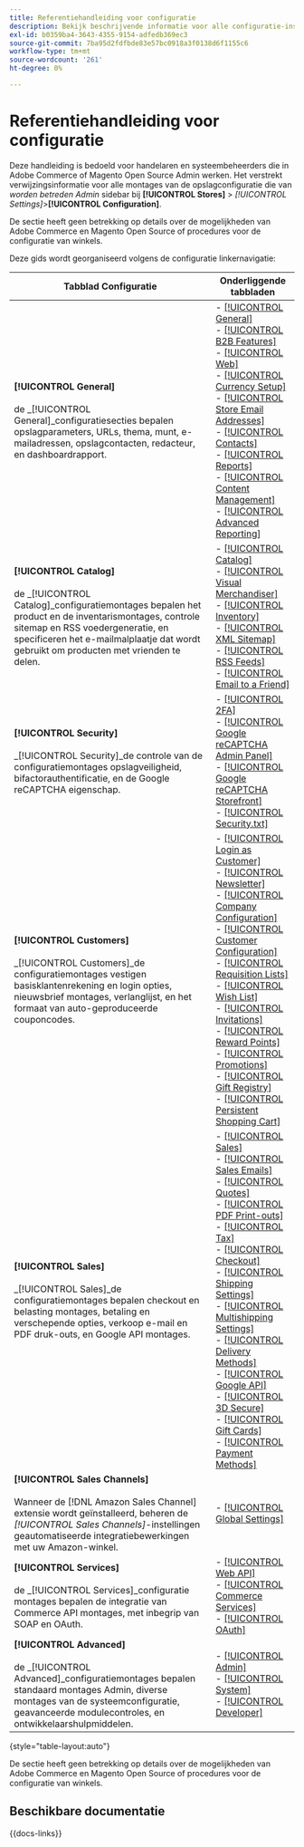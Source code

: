 ```yaml
---
title: Referentiehandleiding voor configuratie
description: Bekijk beschrijvende informatie voor alle configuratie-instellingen van de Commerce Admin Store die zijn geordend op de configuratietabbladen, pagina's en secties.
exl-id: b0359ba4-3643-4355-9154-adfedb369ec3
source-git-commit: 7ba95d2fdfbde83e57bc0918a3f0138d6f1155c6
workflow-type: tm+mt
source-wordcount: '261'
ht-degree: 0%

---
```


# Referentiehandleiding voor configuratie

Deze handleiding is bedoeld voor handelaren en systeembeheerders die in Adobe Commerce of Magento Open Source Admin werken. Het verstrekt verwijzingsinformatie voor alle montages van de opslagconfiguratie die van _worden betreden Admin_ sidebar bij **[!UICONTROL Stores]** > _[!UICONTROL Settings]_>**[!UICONTROL Configuration]**.

De sectie heeft geen betrekking op details over de mogelijkheden van Adobe Commerce en Magento Open Source of procedures voor de configuratie van winkels.

Deze gids wordt georganiseerd volgens de configuratie linkernavigatie:

| Tabblad Configuratie | Onderliggende tabbladen |
| ----------------- | ---------- |
| **[!UICONTROL General]** <br/><br/> de _[!UICONTROL General]_configuratiesecties bepalen opslagparameters, URLs, thema, munt, e-mailadressen, opslagcontacten, redacteur, en dashboardrapport. | - [[!UICONTROL General]](./general/general.md)<br> - [[!UICONTROL B2B Features]](./general/b2b-features.md)<br> - [[!UICONTROL Web]](./general/web.md)<br> - [[!UICONTROL Currency Setup]](./general/currency-setup.md)<br> - [[!UICONTROL Store Email Addresses]](./general/store-email-addresses.md)<br> - [[!UICONTROL Contacts]](./general/contacts.md)<br> - [[!UICONTROL Reports]](./general/reports.md)<br> - [[!UICONTROL Content Management]](./general/content-management.md)<br> - [[!UICONTROL Advanced Reporting]](./general/advanced-reporting.md) |
| **[!UICONTROL Catalog]** <br/><br/> de _[!UICONTROL Catalog]_configuratiemontages bepalen het product en de inventarismontages, controle sitemap en RSS voedergeneratie, en specificeren het e-mailmalplaatje dat wordt gebruikt om producten met vrienden te delen. | - [[!UICONTROL Catalog]](./catalog/catalog.md)<br> - [[!UICONTROL Visual Merchandiser]](./catalog/visual-merchandiser.md)<br> - [[!UICONTROL Inventory]](./catalog/inventory.md)<br> - [[!UICONTROL XML Sitemap]](./catalog/xml-sitemap.md)<br> - [[!UICONTROL RSS Feeds]](./catalog/rss-feeds.md)<br> - [[!UICONTROL Email to a Friend]](./catalog/email-to-a-friend.md) |
| **[!UICONTROL Security]** <br/><br/> _[!UICONTROL Security]_de controle van de configuratiemontages opslagveiligheid, bifactorauthentificatie, en de Google reCAPTCHA eigenschap. | - [[!UICONTROL 2FA]](./security/2fa.md)<br> - [[!UICONTROL Google reCAPTCHA Admin Panel]](./security/google-recaptcha-admin.md)<br> - [[!UICONTROL Google reCAPTCHA Storefront]](./security/google-recaptcha-storefront.md)<br> - [[!UICONTROL Security.txt]](./security/security-txt.md) |
| **[!UICONTROL Customers]** <br/><br/> _[!UICONTROL Customers]_de configuratiemontages vestigen basisklantenrekening en login opties, nieuwsbrief montages, verlanglijst, en het formaat van auto-geproduceerde couponcodes. | - [[!UICONTROL Login as Customer]](./customers/login-as-customer.md)<br> - [[!UICONTROL Newsletter]](./customers/newsletter.md)<br> - [[!UICONTROL Company Configuration]](./customers/company-configuration.md)<br> - [[!UICONTROL Customer Configuration]](./customers/customer-configuration.md)<br> - [[!UICONTROL Requisition Lists]](./customers/requisition-lists.md)<br> - [[!UICONTROL Wish List]](./customers/wishlist.md)<br> - [[!UICONTROL Invitations]](./customers/invitations.md)<br> - [[!UICONTROL Reward Points]](./customers/reward-points.md)<br> - [[!UICONTROL Promotions]](./customers/promotions.md)<br> - [[!UICONTROL Gift Registry]](./customers/gift-registry.md)<br> - [[!UICONTROL Persistent Shopping Cart]](./customers/persistent-shopping-cart.md) |
| **[!UICONTROL Sales]** <br/><br/> _[!UICONTROL Sales]_de configuratiemontages bepalen checkout en belasting montages, betaling en verschepende opties, verkoop e-mail en PDF druk-outs, en Google API montages. | - [[!UICONTROL Sales]](./sales/sales.md)<br> - [[!UICONTROL Sales Emails]](./sales/sales-emails.md)<br> - [[!UICONTROL Quotes]](./sales/quotes.md)<br> - [[!UICONTROL PDF Print-outs]](./sales/pdf-print-outs.md)<br> - [[!UICONTROL Tax]](./sales/tax.md)<br> - [[!UICONTROL Checkout]](./sales/checkout.md)<br> - [[!UICONTROL Shipping Settings]](./sales/shipping-settings.md)<br> - [[!UICONTROL Multishipping Settings]](./sales/multishipping-settings.md)<br> - [[!UICONTROL Delivery Methods]](./sales/delivery-methods.md)<br> - [[!UICONTROL Google API]](./sales/google-api.md)<br> - [[!UICONTROL 3D Secure]](./sales/3d-secure.md)<br> - [[!UICONTROL Gift Cards]](./sales/gift-cards.md)<br> - [[!UICONTROL Payment Methods]](./sales/payment-methods.md) |
| **[!UICONTROL Sales Channels]** <br/><br/> Wanneer de [!DNL Amazon Sales Channel] extensie wordt geïnstalleerd, beheren de _[!UICONTROL Sales Channels]_-instellingen geautomatiseerde integratiebewerkingen met uw Amazon-winkel. | - [[!UICONTROL Global Settings]](sales-channels.md) |
| **[!UICONTROL Services]** <br/><br/> de _[!UICONTROL Services]_configuratie montages bepalen de integratie van Commerce API montages, met inbegrip van SOAP en OAuth. | - [[!UICONTROL Web API]](./services/magento-web-api.md)<br> - [[!UICONTROL Commerce Services]](./services/saas.md)<br> - [[!UICONTROL OAuth]](./services/oauth.md) |
| **[!UICONTROL Advanced]** <br/><br/> de _[!UICONTROL Advanced]_configuratiemontages bepalen standaard montages Admin, diverse montages van de systeemconfiguratie, geavanceerde modulecontroles, en ontwikkelaarshulpmiddelen. | - [[!UICONTROL Admin]](./advanced/admin.md)<br> - [[!UICONTROL System]](./advanced/system.md)<br> - [[!UICONTROL Developer]](./advanced/developer.md) |

{style="table-layout:auto"}

De sectie heeft geen betrekking op details over de mogelijkheden van Adobe Commerce en Magento Open Source of procedures voor de configuratie van winkels.

## Beschikbare documentatie

{{docs-links}}
